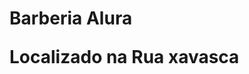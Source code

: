 <!DOCTYPE html>
<html>

<head>
<meta charset='utf-8'>
<meta http-equiv='X-UA-Compatible' content='IE=edge'>
<title>Barbearia Alura</title>
<link rel="stylesheet" href="style.css">
</head>

<body>
<h1>Barberia Alura</p>
<p>Localizado na Rua xavasca</p>
</body>

</html>